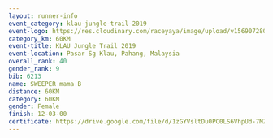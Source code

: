 ```yaml
---
layout: runner-info 
event_category: klau-jungle-trail-2019 
event-logo: https://res.cloudinary.com/raceyaya/image/upload/v1569072808/logo/klau-image_qwwxyw.png
category_km: 60KM 
event-title: KLAU Jungle Trail 2019 
event-location: Pasar Sg Klau, Pahang, Malaysia 
overall_rank: 40
gender_rank: 9
bib: 6213
name: SWEEPER mama B
distance: 60KM
category: 60KM
gender: Female
finish: 12-03-00
certificate: https://drive.google.com/file/d/1zGYVsltDu0PC0LS6VhpUd-7MZ3WzU-iI/view?usp=sharing
---
```

